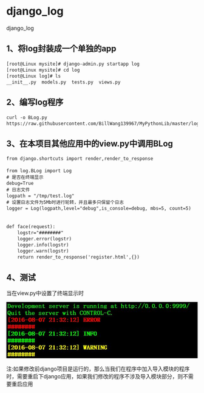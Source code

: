 # django_log
django_log

## 1、将log封装成一个单独的app
```
[root@Linux mysite]# django-admin.py startapp log
[root@Linux mysite]# cd log
[root@Linux log]# ls
__init__.py  models.py  tests.py  views.py
```

## 2、编写log程序
```
curl -o BLog.py https://raw.githubusercontent.com/BillWang139967/MyPythonLib/master/log_utils/BLog/BLog.py
```
## 3、在本项目其他应用中的view.py中调用BLog
```
from django.shortcuts import render,render_to_response

from log.BLog import Log
# 是否在终端显示
debug=True
# 日志文件
logpath = "/tmp/test.log"
# 设置日志文件为5Mb时进行轮转，并且最多只保留个日志
logger = Log(logpath,level="debug",is_console=debug, mbs=5, count=5)

    
def face(request):
    logstr="########"
    logger.error(logstr)
    logger.info(logstr)
    logger.warn(logstr)
    return render_to_response('register.html',{})
```
## 4、测试

当在view.py中设置了终端显示时

![Screenshot](../../../images/django/BLog.jpg)

注:如果修改前django项目是运行的，那么当我们在程序中加入导入模块的程序时，需要重启下django应用，如果我们修改的程序不涉及导入模块部分，则不需要重启应用
